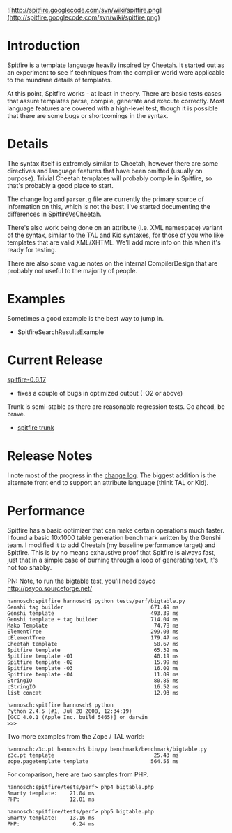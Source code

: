 ![http://spitfire.googlecode.com/svn/wiki/spitfire.png](http://spitfire.googlecode.com/svn/wiki/spitfire.png)

# Introduction #

Spitfire is a template language heavily inspired by Cheetah. It started out as an experiment to see if techniques from the compiler world were applicable to the mundane details of templates.

At this point, Spitfire works - at least in theory. There are basic tests cases that assure templates parse, compile, generate and execute correctly. Most language features are covered with a high-level test, though it is possible that there are some bugs or shortcomings in the syntax.


# Details #

The syntax itself is extremely similar to Cheetah, however there are some directives and language features that have been omitted (usually on purpose).  Trivial Cheetah templates will probably compile in Spitfire, so that's probably a good place to start.

The change log and `parser.g` file are currently the primary source of information on this, which is not the best. I've started documenting the differences in SpitfireVsCheetah.

There's also work being done on an attribute (i.e. XML namespace) variant of the syntax, similar to the TAL and Kid syntaxes, for those of you who like templates that are valid XML/XHTML. We'll add more info on this when it's ready for testing.

There are also some vague notes on the internal CompilerDesign that are probably not useful to the majority of people.

# Examples #

Sometimes a good example is the best way to jump in.
  * SpitfireSearchResultsExample


# Current Release #

[spitfire-0.6.17](http://spitfire.googlecode.com/svn/tags/spitfire-0.6.17)
  * fixes a couple of bugs in optimized output (-O2 or above)

Trunk is semi-stable as there are reasonable regression tests. Go ahead, be brave.

  * [spitfire trunk](http://spitfire.googlecode.com/svn/trunk)



# Release Notes #

I note most of the progress in the [change log](http://spitfire.googlecode.com/svn/trunk/CHANGES). The biggest addition is the alternate front end to support an attribute language (think TAL or Kid).

# Performance #

Spitfire has a basic optimizer that can make certain operations much faster. I found a basic 10x1000 table generation benchmark written by the Genshi team. I modified it to add Cheetah (my baseline performance target) and Spitfire. This is by no means exhaustive proof that Spitfire is always fast, just that in a simple case of burning through a loop of generating text, it's not too shabby.

PN: Note, to run the bigtable test, you'll need psyco http://psyco.sourceforge.net/

```
hannosch:spitfire hannosch$ python tests/perf/bigtable.py
Genshi tag builder                            671.49 ms
Genshi template                               493.39 ms
Genshi template + tag builder                 714.04 ms
Mako Template                                  74.78 ms
ElementTree                                   299.03 ms
cElementTree                                  179.47 ms
Cheetah template                               58.67 ms
Spitfire template                              65.32 ms
Spitfire template -O1                          40.19 ms
Spitfire template -O2                          15.99 ms
Spitfire template -O3                          16.02 ms
Spitfire template -O4                          11.09 ms
StringIO                                       80.85 ms
cStringIO                                      16.52 ms
list concat                                    12.93 ms

hannosch:spitfire hannosch$ python
Python 2.4.5 (#1, Jul 20 2008, 12:34:19) 
[GCC 4.0.1 (Apple Inc. build 5465)] on darwin
>>>
```

Two more examples from the Zope / TAL world:
```
hannosch:z3c.pt hannosch$ bin/py benchmark/benchmark/bigtable.py
z3c.pt template                                25.43 ms
zope.pagetemplate template                    564.55 ms
```

For comparison, here are two samples from PHP.
```
hannosch:spitfire/tests/perf> php4 bigtable.php 
Smarty template:    21.04 ms
PHP:                12.01 ms

hannosch:spitfire/tests/perf> php5 bigtable.php 
Smarty template:    13.16 ms
PHP:                 6.24 ms
```